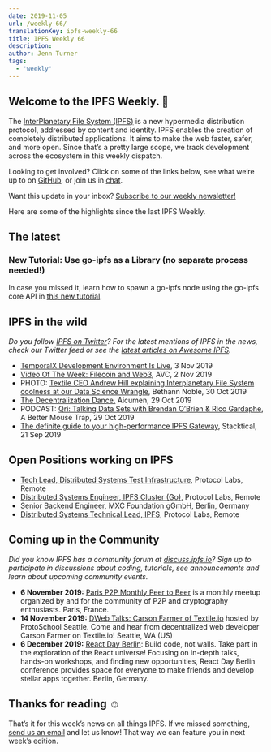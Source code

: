 ```yaml
---
date: 2019-11-05
url: /weekly-66/
translationKey: ipfs-weekly-66
title: IPFS Weekly 66
description:
author: Jenn Turner
tags:
  - 'weekly'
---
```


## Welcome to the IPFS Weekly. 👋

The [InterPlanetary File System (IPFS)](https://ipfs.io/) is a new hypermedia distribution protocol, addressed by content and identity. IPFS enables the creation of completely distributed applications. It aims to make the web faster, safer, and more open. Since that’s a pretty large scope, we track development across the ecosystem in this weekly dispatch.

Looking to get involved? Click on some of the links below, see what we’re up to on [GitHub](https://github.com/ipfs), or join us in [chat](https://riot.im/app/#/room/#ipfs:matrix.org).

Want this update in your inbox? [Subscribe to our weekly newsletter!](http://eepurl.com/gL2Pi5)

Here are some of the highlights since the last IPFS Weekly.

## The latest

### New Tutorial: Use go-ipfs as a Library (no separate process needed!)

In case you missed it, learn how to spawn a go-ipfs node using the go-ipfs core API in [this new tutorial](https://github.com/ipfs/go-ipfs/tree/master/docs/examples/go-ipfs-as-a-library).

## IPFS in the wild

_Do you follow [IPFS on Twitter](https://twitter.com/IPFSbot)? For the latest mentions of IPFS in the news, check our Twitter feed or see the [latest articles on Awesome IPFS](https://awesome.ipfs.io/articles/)._

- [TemporalX Development Environment Is Live](https://www.reddit.com/r/ipfs/comments/dqu45y/temporalx_development_environment_is_live/), 3 Nov 2019
- [Video Of The Week: Filecoin and Web3](https://avc.com/2019/11/video-of-the-week-filecoin-and-web3/), AVC, 2 Nov 2019
- PHOTO: [Textile CEO Andrew Hill explaining Interplanetary File System coolness at our Data Science Wrangle](https://twitter.com/bethann_nyc/status/1189725609414385664?s=20), Bethann Noble, 30 Oct 2019
- [The Decentralization Dance.](https://medium.com/the-decentralization-dance-enable-not-control/the-decentralization-dance-a8a670bf852b) Aicumen, 29 Oct 2019
- PODCAST: [Qri: Talking Data Sets with Brendan O’Brien & Rico Gardaphe](https://bettermousetrap.nyc/podcast/qri-talking-data-sets-with-brendan-obrien-rico-gardaphe/), A Better Mouse Trap, 29 Oct 2019
- [The definite guide to your high-performance IPFS Gateway](https://blog.stacktical.com/ipfs/gateway/dapp/2019/09/21/ipfs-server-google-cloud-platform.html), Stacktical, 21 Sep 2019

## Open Positions working on IPFS

- [Tech Lead, Distributed Systems Test Infrastructure](https://jobs.lever.co/protocol/1ef5b878-573d-44fc-9fe6-c3745597c1fd), Protocol Labs, Remote
- [Distributed Systems Engineer, IPFS Cluster (Go)](https://jobs.lever.co/protocol/29207ca7-76a4-470f-b94a-e24244f9adc1), Protocol Labs, Remote
- [Senior Backend Engineer](https://www.golangprojects.com/golang-go-job-dcr-Senior-Backend-Engineer-Berlin-MXC-Foundation-gGmbH.html), MXC Foundation gGmbH, Berlin, Germany
- [Distributed Systems Technical Lead, IPFS](https://jobs.lever.co/protocol/9283f9b0-de64-4e1f-a221-5d02b0202198), Protocol Labs, Remote

## Coming up in the Community

_Did you know IPFS has a community forum at [discuss.ipfs.io](https://discuss.ipfs.io/)? Sign up to participate in discussions about coding, tutorials, see announcements and learn about upcoming community events._

- **6 November 2019:** [Paris P2P Monthly Peer to Beer](https://p2p.paris/en/event/monthly-3/) is a monthly meetup organized by and for the community of P2P and cryptography enthusiasts. Paris, France.
- **14 November 2019:** [DWeb Talks: Carson Farmer of Textile.io](https://www.meetup.com/ProtoSchool-Seattle-Learn-to-Make-the-Decentralized-Web/events/263590720/) hosted by ProtoSchool Seattle. Come and hear from decentralized web developer Carson Farmer on Textile.io! Seattle, WA (US)
- **6 December 2019:** [React Day Berlin](https://reactday.berlin/): Build code, not walls. Take part in the exploration of the React universe! Focusing on in-depth talks, hands-on workshops, and finding new opportunities, React Day Berlin conference provides space for everyone to make friends and develop stellar apps together. Berlin, Germany.

## Thanks for reading ☺️

That’s it for this week’s news on all things IPFS. If we missed something, [send us an email](mailto:newsletter@ipfs.io) and let us know! That way we can feature you in next week’s edition.
